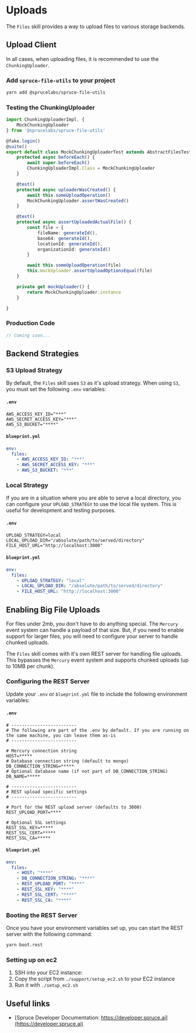 # Uploads

The `Files` skill provides a way to upload files to various storage backends.

## Upload Client

In all cases, when uploading files, it is recommended to use the `ChunkingUploader`.

### Add `spruce-file-utils` to your project

```bash
yarn add @sprucelabs/spruce-file-utils
```

### Testing the ChunkingUploader

```typescript
import ChunkingUploaderImpl, {
    MockChunkingUploader
} from '@sprucelabs/spruce-file-utils'

@fake.login()
@suite()
export default class MockChunkingUploaderTest extends AbstractFilesTest {
    protected async beforeEach() {
        await super.beforeEach()
        ChunkingUploaderImpl.Class = MockChunkingUploader
    }

    @test()
    protected async uploaderWasCreated() {
        await this.someUploadOperation()
        MockChunkingUploader.assertWasCreated()
    }

    @test()
    protected async assertUploadedActualFile() {
        const file = {
            fileName: generateId(),
            base64: generateId(),
            locationId: generateId(),
            organizationId: generateId()
        }

        await this.someUploadOperation(file)
        this.mockUploader.assertUploadOptionsEqual(file)
    }

    private get mockUploader() {
        return MockChunkingUploader.instance
    }

}

```

### Production Code

```typescript
// Coming soon...
```

## Backend Strategies

### S3 Upload Strategy

By default, the `Files` skill uses `S3` as it's upload strategy. When using `S3`, you must set the following `.env` variables:

#### `.env`
```.env
AWS_ACCESS_KEY_ID="***"
AWS_SECRET_ACCESS_KEY="***"
AWS_S3_BUCKET="****"
```

#### `blueprint.yml`
```yml
env:
  files:
    - AWS_ACCESS_KEY_ID: "***"
    - AWS_SECRET_ACCESS_KEY: "***"
    - AWS_S3_BUCKET: "***"
```

### Local Strategy
If you are in a situation where you are able to serve a local directory, you can configure your `UPLOAD_STRATEGY` to use the local file system. This is useful for development and testing purposes.

#### `.env`
```.env
UPLOAD_STRATEGY=local
LOCAL_UPLOAD_DIR="/absolute/path/to/served/directory"
FILE_HOST_URL="http://localhost:3000"
```

#### `blueprint.yml`
```yml
env:
  files:
    - UPLOAD_STRATEGY: "local"
    - LOCAL_UPLOAD_DIR: "/absolute/path/to/served/directory"
    - FILE_HOST_URL: "http://localhost:3000"

```
## Enabling Big File Uploads
For files under 2mb, you don't have to do anything special. The `Mercury` event system can handle a payload of that size. But, if you need to enable support for larger files, you will need to configure your server to handle chunked uploads.

The `Files` skill comes with it's own REST server for handling file uploads. This bypasses the `Mercury` event system and supports chunked uploads (up to 10MB per chunk).

### Configuring the REST Server

Update your `.env` or `blueprint.yml` file to include the following environment variables:


#### `.env`

```.env
# -------------------------
# The following are part of the .env by default. If you are running on the same machine, you can leave them as-is
# -------------------------

# Mercury connection string
HOST=***** 
# Database connection string (default to mongo)
DB_CONNECTION_STRING=*****
# Optional database name (if not part of DB_CONNECTION_STRING)
DB_NAME=*****

# -------------------------
# REST upload specific settings
# -------------------------

# Port for the REST upload server (defaults to 3000)
REST_UPLOAD_PORT=****

# Optional SSL settings
REST_SSL_KEY=*****
REST_SSL_CERT=*****
REST_SSL_CA=*****
```

#### `blueprint.yml`
```yml
env:
  files:
    - HOST: "****"
    - DB_CONNECTION_STRING: "****"
    - REST_UPLOAD_PORT: "****"
    - REST_SSL_KEY: "****"
    - REST_SSL_CERT: "****"
    - REST_SSL_CA: "****"
```

### Booting the REST Server

Once you have your environment variables set up, you can start the REST server with the following command:

```bash
yarn boot.rest
```


### Setting up on ec2

1. SSH into your EC2 instance:
2. Copy the script from `./support/setup_ec2.sh` to your EC2 instance
3. Run it with `./setup_ec2.sh`


## Useful links

- [Spruce Developer Documentation: https://developer.spruce.ai](https://developer.spruce.ai)
